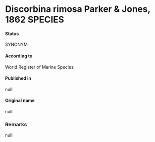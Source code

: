 Discorbina rimosa Parker & Jones, 1862 SPECIES
=======

#### Status
SYNONYM

#### According to
World Register of Marine Species

#### Published in
null

#### Original name
null

### Remarks
null